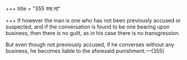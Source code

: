 +++
title = "355 यस् त्व्"

+++
If however the man is one who has not been previously accused or
suspected, and if the conversation is found to be one bearing upon
business, then there is no guilt, as in his case there is no
transgression.

But even though not previously accused, if he converses without any
business, he becomes liable to the aforesaid punishment.—(355)


